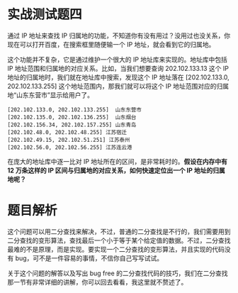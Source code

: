 # 实战测试题四

通过 IP 地址来查找 IP 归属地的功能，不知道你有没有用过？没用过也没关系，你现在可以打开百度，在搜索框里随便输一个 IP 地址，就会看到它的归属地。

这个功能并不复杂，它是通过维护一个很大的 IP 地址库来实现的。地址库中包括 IP 地址范围和归属地的对应关系。比如，当我们想要查询 202.102.133.13 这个 IP 地址的归属地时，我们就在地址库中搜索，发现这个 IP 地址落在 [202.102.133.0, 202.102.133.255] 这个地址范围内，那我们就可以将这个 IP 地址范围对应的归属地“山东东营市”显示给用户了。

```
[202.102.133.0, 202.102.133.255]  山东东营市 
[202.102.135.0, 202.102.136.255]  山东烟台 
[202.102.156.34, 202.102.157.255] 山东青岛 
[202.102.48.0, 202.102.48.255] 江苏宿迁 
[202.102.49.15, 202.102.51.251] 江苏泰州 
[202.102.56.0, 202.102.56.255] 江苏连云港
```

在庞大的地址库中逐一比对 IP 地址所在的区间，是非常耗时的。**假设在内存中有 12 万条这样的 IP 区间与归属地的对应关系，如何快速定位出一个 IP 地址的归属地呢？**



# 题目解析

这个问题可以用二分查找来解决，不过，普通的二分查找是不行的，我们需要用到二分查找的变形算法，查找最后一个小于等于某个给定值的数据。不过，二分查找最难的不是原理，而是实现。要实现一个二分查找的变形算法，并且实现的代码没有 bug，可不是一件容易的事情，不信你自己写写试试。

关于这个问题的解答以及写出 bug free 的二分查找代码的技巧，我们在二分查找那一节有非常详细的讲解，你可以回去看看，我这里就不赘述了。